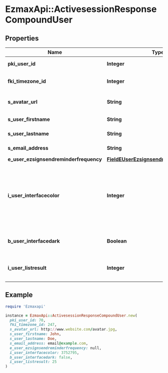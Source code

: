 # EzmaxApi::ActivesessionResponseCompoundUser

## Properties

| Name | Type | Description | Notes |
| ---- | ---- | ----------- | ----- |
| **pki_user_id** | **Integer** | The unique ID of the User |  |
| **fki_timezone_id** | **Integer** | The unique ID of the Timezone |  |
| **s_avatar_url** | **String** | The url of the picture used as avatar | [optional] |
| **s_user_firstname** | **String** | The first name of the user |  |
| **s_user_lastname** | **String** | The last name of the user |  |
| **s_email_address** | **String** | The email address. | [optional] |
| **e_user_ezsignsendreminderfrequency** | [**FieldEUserEzsignsendreminderfrequency**](FieldEUserEzsignsendreminderfrequency.md) |  |  |
| **i_user_interfacecolor** | **Integer** | The int32 representation of the interface color. For example, RGB color #39435B would be 3752795 |  |
| **b_user_interfacedark** | **Boolean** | Whether to use a dark mode interface |  |
| **i_user_listresult** | **Integer** | The number of rows to return by default in lists |  |

## Example

```ruby
require 'Ezmaxapi'

instance = EzmaxApi::ActivesessionResponseCompoundUser.new(
  pki_user_id: 70,
  fki_timezone_id: 247,
  s_avatar_url: http://www.website.com/avatar.jpg,
  s_user_firstname: John,
  s_user_lastname: Doe,
  s_email_address: email@example.com,
  e_user_ezsignsendreminderfrequency: null,
  i_user_interfacecolor: 3752795,
  b_user_interfacedark: false,
  i_user_listresult: 25
)
```

